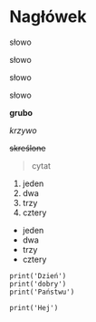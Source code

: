 # Nagłówek
słowo

słowo

słowo

słowo

**grubo**

*krzywo*

~~skreślone~~

> cytat

1. jeden
2. dwa 
3. trzy
4. cztery

- jeden
- dwa
- trzy
- cztery

```
print('Dzień')
print('dobry')
print('Państwu')
```

`print('Hej')`

